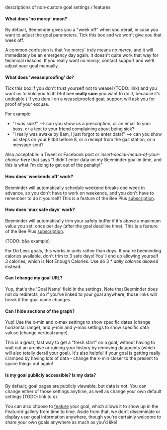 descriptions of non-custom goal settings / features

#### What does 'no mercy' mean?
By default, Beeminder gives you a "week off" when you derail, in case you want to adjust the goal parameters.  Tick this box and we won't give you that week off.

A common confusion is that 'no mercy' truly means *no mercy*, and it will immediately be an emergency day again.  It doesn't quite work that way for technical reasons.  If you really want *no mercy*, contact support and we'll adjust your goal manually.

#### What does 'weaselproofing' do?
Tick this box if you don't trust yourself not to weasel (TODO: link) and you want us to hold you to it!  (But bee **really sure** you want to do it, because it's undoable.)  If you derail on a weaselproofed goal, support will ask you for proof of your excuse.

For example:
  - "I was sick!" --> can you show us a prescription, or an email to your boss, or a text to your friend complaining about being sick?
  - "I really was awake by 8am, I just forgot to enter data!" --> can you show us steps on your Fitbit before 8, or a receipt from the gas station, or a message sent?
  
Also acceptable: a Tweet or Facebook post or *insert-social-media-of-your-choice-here* that says "I didn't enter data on my Beeminder goal in time, and this is what I'm doing to get out of the penalty!"

#### How does 'weekends off' work?
Beeminder will automatically schedule weekend breaks one week in advance, so you don't have to work on weekends, and you don't have to remember to do it yourself!  This is a feature of the Bee Plus [subscription](https://www.beeminder.com/premium).

#### How does 'max safe days' work?
Beeminder will automatically trim your safety buffer if it's above a maximum value you set, once per day (after the goal deadline time).  This is a feature of the Bee Plus [subscription](https://www.beeminder.com/premium).

(TODO: b&a example)

For Do Less goals, this works in *units* rather than *days*.  If you're beeminding calories available, don't trim to 3 safe days!  You'll end up allowing yourself 3 calories, which is Not Enough Calories.  Use do 3 * *daily calories allowed* instead.

#### Can I change my goal URL?
Yup, that's the 'Goal Name' field in the settings.  Note that Beeminder does not do redirects, so if you've linked to your goal anywhere, those links will break if the goal name changes.

#### Can I hide sections of the graph?
Yup!  Use the x-min and x-max settings to show specific dates (change horizontal range), and y-min and y-max settings to show specific data valuse (change vertical range).

This is a great, fast way to get a "fresh start" on a goal, without having to wait out an archive or ruining your history by removing datapoints (which will also totally derail your goal).  It's also helpful if your goal is getting really cramped by having lots of data - change the x-min closer to the present to space things out again!

#### Is my goal publicly accessible?  Is my data?
By default, goal pages are publicly viewable, but data is not.  You can change either of those settings anytime, as well as change your own default settings (TODO: link to q).

You can also choose to [feature](https://www.beeminder.com/featured) your goal, which allows it to show up in the Featured gallery from time to time.  Aside from that, we don't disseminate or display user goal information anywhere, though you're certainly welcome to share your own goals anywhere as much as you'd like!
